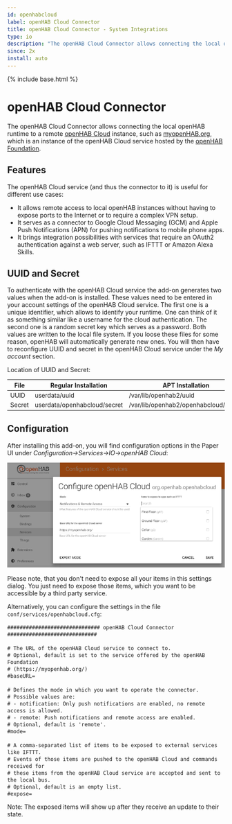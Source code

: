 ```yaml
---
id: openhabcloud
label: openHAB Cloud Connector
title: openHAB Cloud Connector - System Integrations
type: io
description: "The openHAB Cloud Connector allows connecting the local openHAB runtime to a remote [openHAB Cloud](https://github.com/openhab/openhab-cloud/blob/master/README.md) instance, such as [myopenHAB.org](http://www.myopenHAB.org), which is an instance of the"
since: 2x
install: auto
---
```


<!-- Attention authors: Do not edit directly. Please add your changes to the appropriate source repository -->

{% include base.html %}

# openHAB Cloud Connector

The openHAB Cloud Connector allows connecting the local openHAB runtime to a remote [openHAB Cloud](https://github.com/openhab/openhab-cloud/blob/master/README.md) instance, such as [myopenHAB.org](http://www.myopenHAB.org), which is an instance of the
openHAB Cloud service hosted by the [openHAB Foundation](http://www.openhabfoundation.org/).

## Features

The openHAB Cloud service (and thus the connector to it) is useful for different use cases:

* It allows remote access to local openHAB instances without having to expose ports to the Internet or to require a complex VPN setup.
* It serves as a connector to Google Cloud Messaging (GCM) and Apple Push Notifications (APN) for pushing notifications to mobile phone apps.
* It brings integration possibilities with services that require an OAuth2 authentication against a web server, such as IFTTT or Amazon Alexa Skills.

## UUID and Secret

To authenticate with the openHAB Cloud service the add-on generates two values when the add-on is installed.
These values need to be entered in your account settings of the openHAB Cloud service.
The first one is a unique identifier, which allows to identify your runtime.
One can think of it as something similar like a username for the cloud authentication.
The second one is a random secret key which serves as a password.
Both values are written to the local file system.
If you loose these files for some reason, openHAB will automatically generate new ones.
You will then have to reconfigure UUID and secret in the openHAB Cloud service under the _My account_ section.

Location of UUID and Secret:

| File   | Regular Installation         | APT Installation                      |
|--------|------------------------------|---------------------------------------|
| UUID   | userdata/uuid                | /var/lib/openhab2/uuid                |
| Secret | userdata/openhabcloud/secret | /var/lib/openhab2/openhabcloud/secret |

## Configuration

After installing this add-on, you will find configuration options in the Paper UI under _Configuration->Services->IO->openHAB Cloud_:

![Configuration](contrib/doc/cfg.png)

Please note, that you don't need to expose all your items in this settings dialog.
You just need to expose those items, which you want to be accessible by a third party service.

Alternatively, you can configure the settings in the file `conf/services/openhabcloud.cfg`:

```
############################## openHAB Cloud Connector #############################

# The URL of the openHAB Cloud service to connect to.
# Optional, default is set to the service offered by the openHAB Foundation
# (https://myopenhab.org/)
#baseURL=

# Defines the mode in which you want to operate the connector.
# Possible values are:
# - notification: Only push notifications are enabled, no remote access is allowed.
# - remote: Push notifications and remote access are enabled.
# Optional, default is 'remote'.
#mode=

# A comma-separated list of items to be exposed to external services like IFTTT. 
# Events of those items are pushed to the openHAB Cloud and commands received for
# these items from the openHAB Cloud service are accepted and sent to the local bus.
# Optional, default is an empty list.
#expose=
```

Note: The exposed items will show up after they receive an update to their state.
